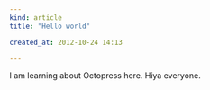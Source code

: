 ```yaml
---
kind: article
title: "Hello world"

created_at: 2012-10-24 14:13

---
```


I am learning about Octopress here. Hiya everyone.